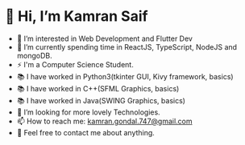 # 👋 Hi, I’m Kamran Saif
- 👀 I’m interested in Web Development and Flutter Dev
- 🌱 I’m currently spending time in ReactJS, TypeScript, NodeJS and mongoDB.
- ⚡ I'm a Computer Science Student.
- 📚 I have worked in Python3(tkinter GUI, Kivy framework, basics)
- 📚 I have worked in C++(SFML Graphics, basics)
- 📚 I have worked in Java(SWING Graphics, basics)
- 💞️ I’m looking for more lovely Technologies.
- 📫 How to reach me: kamran.gondal.747@gmail.com
- 💬 Feel free to contact me about anything.
<!---
kamrangondal/kamrangondal is a ✨ special ✨ repository because its `README.md` (this file) appears on your GitHub profile.
You can click the Preview link to take a look at your changes.
--->

